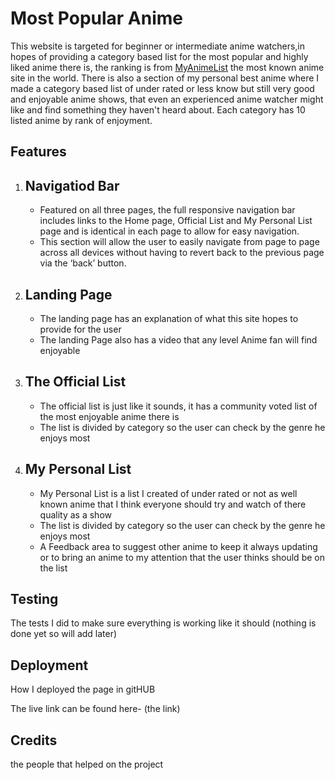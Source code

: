 # Most Popular Anime
This website is targeted for beginner or intermediate anime watchers,in hopes of providing  a category based list for the most popular and highly liked anime there is, the ranking is from [MyAnimeList](https://myanimelist.net/) the most known anime site in the world. There is also a section of my personal best anime where I made a category based list of under rated or less know but still very good and enjoyable anime shows, that even an experienced anime watcher might like and find something they haven't heard about. Each category has 10 listed anime by rank of enjoyment.

## Features
<ol>
<li><h2>Navigatiod Bar</h2></li>
<ul>
<li>Featured on all three pages, the full responsive navigation bar includes links to the  Home page, Official List and My Personal List page and is identical in each page to allow for easy navigation.</li>
<li>This section will allow the user to easily navigate from page to page across all devices without having to revert back to the previous page via the ‘back’ button.</li>
</ul>
<li><h2>Landing Page</h2></li>
<ul>
<li>The landing page has an explanation of what this site hopes to provide for the user</li>
<li>The landing Page also has a video that any level Anime fan will find enjoyable</li>
</ul>
<li><h2>The Official List</h2></li>
<ul>
<li>The official list is just like it sounds, it has a community voted list of the most enjoyable anime there is</li>
<li>The list is divided by category so the user can check by the genre he enjoys most</li>
</ul>
<li><h2>My Personal List</h2></li>
<ul>
<li>My Personal List is a list I created of under rated or not as well known anime that I think everyone should try and watch of there quality as a show</li>
<li>The list is divided by category so the user can check by the genre he enjoys most</li>
<li>A Feedback area to suggest other anime to keep it always updating or to bring an anime to my attention that the user thinks should be on the list</li>
</ul>
</ol>

## Testing
The tests I did to make sure everything is working like it should (nothing is done yet so will add later)

## Deployment
How I deployed the page in gitHUB

The live link can be found here- (the link)

## Credits
the people that helped on the project